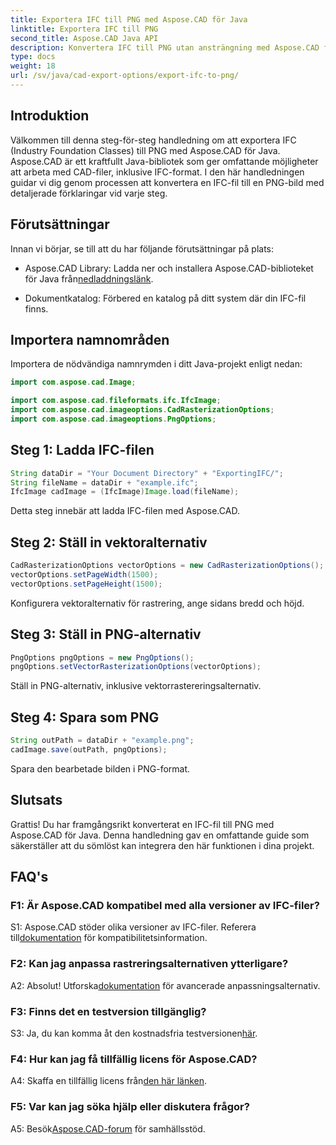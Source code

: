 ```yaml
---
title: Exportera IFC till PNG med Aspose.CAD för Java
linktitle: Exportera IFC till PNG
second_title: Aspose.CAD Java API
description: Konvertera IFC till PNG utan ansträngning med Aspose.CAD för Java. Följ vår steg-för-steg handledning.
type: docs
weight: 18
url: /sv/java/cad-export-options/export-ifc-to-png/
---
```

## Introduktion

Välkommen till denna steg-för-steg handledning om att exportera IFC (Industry Foundation Classes) till PNG med Aspose.CAD för Java. Aspose.CAD är ett kraftfullt Java-bibliotek som ger omfattande möjligheter att arbeta med CAD-filer, inklusive IFC-format. I den här handledningen guidar vi dig genom processen att konvertera en IFC-fil till en PNG-bild med detaljerade förklaringar vid varje steg.

## Förutsättningar

Innan vi börjar, se till att du har följande förutsättningar på plats:

-  Aspose.CAD Library: Ladda ner och installera Aspose.CAD-biblioteket för Java från[nedladdningslänk](https://releases.aspose.com/cad/java/).

- Dokumentkatalog: Förbered en katalog på ditt system där din IFC-fil finns.

## Importera namnområden

Importera de nödvändiga namnrymden i ditt Java-projekt enligt nedan:

```java
import com.aspose.cad.Image;

import com.aspose.cad.fileformats.ifc.IfcImage;
import com.aspose.cad.imageoptions.CadRasterizationOptions;
import com.aspose.cad.imageoptions.PngOptions;
```

## Steg 1: Ladda IFC-filen

```java
String dataDir = "Your Document Directory" + "ExportingIFC/";
String fileName = dataDir + "example.ifc";
IfcImage cadImage = (IfcImage)Image.load(fileName);
```

Detta steg innebär att ladda IFC-filen med Aspose.CAD.

## Steg 2: Ställ in vektoralternativ

```java
CadRasterizationOptions vectorOptions = new CadRasterizationOptions();
vectorOptions.setPageWidth(1500);
vectorOptions.setPageHeight(1500);
```

Konfigurera vektoralternativ för rastrering, ange sidans bredd och höjd.

## Steg 3: Ställ in PNG-alternativ

```java
PngOptions pngOptions = new PngOptions();
pngOptions.setVectorRasterizationOptions(vectorOptions);
```

Ställ in PNG-alternativ, inklusive vektorrastereringsalternativ.

## Steg 4: Spara som PNG

```java
String outPath = dataDir + "example.png";
cadImage.save(outPath, pngOptions);
```

Spara den bearbetade bilden i PNG-format.

## Slutsats

Grattis! Du har framgångsrikt konverterat en IFC-fil till PNG med Aspose.CAD för Java. Denna handledning gav en omfattande guide som säkerställer att du sömlöst kan integrera den här funktionen i dina projekt.

## FAQ's

### F1: Är Aspose.CAD kompatibel med alla versioner av IFC-filer?

 S1: Aspose.CAD stöder olika versioner av IFC-filer. Referera till[dokumentation](https://reference.aspose.com/cad/java/) för kompatibilitetsinformation.

### F2: Kan jag anpassa rastreringsalternativen ytterligare?

 A2: Absolut! Utforska[dokumentation](https://reference.aspose.com/cad/java/) för avancerade anpassningsalternativ.

### F3: Finns det en testversion tillgänglig?

S3: Ja, du kan komma åt den kostnadsfria testversionen[här](https://releases.aspose.com/).

### F4: Hur kan jag få tillfällig licens för Aspose.CAD?

 A4: Skaffa en tillfällig licens från[den här länken](https://purchase.aspose.com/temporary-license/).

### F5: Var kan jag söka hjälp eller diskutera frågor?

A5: Besök[Aspose.CAD-forum](https://forum.aspose.com/c/cad/19) för samhällsstöd.
